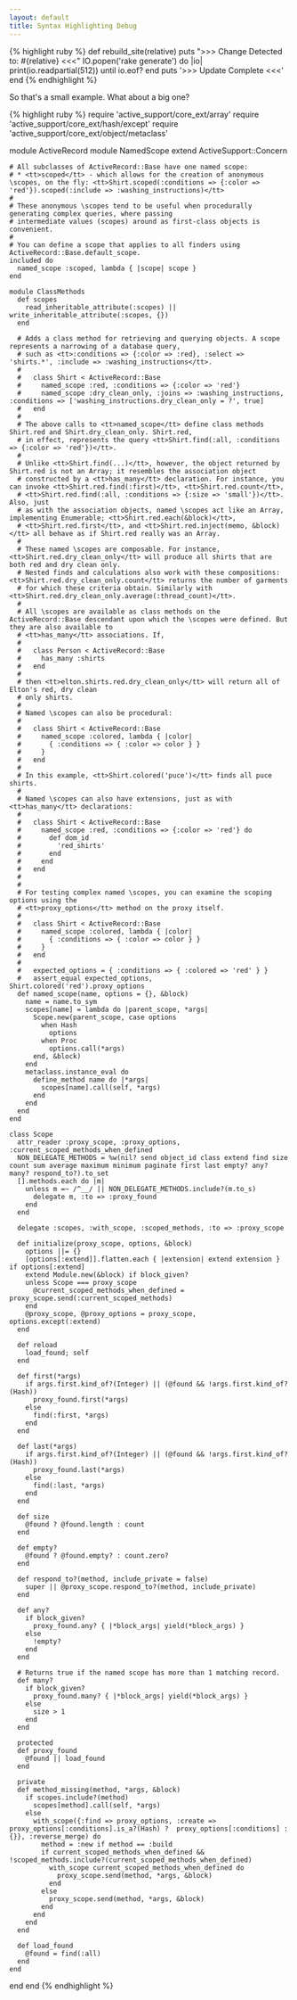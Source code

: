 ```yaml
--- 
layout: default
title: Syntax Highlighting Debug
---
```

{% highlight ruby %}
def rebuild_site(relative)
  puts ">>> Change Detected to: #{relative} <<<"
  IO.popen('rake generate') do |io|
    print(io.readpartial(512)) until io.eof?
  end
  puts '>>> Update Complete <<<'
end
{% endhighlight %}

So that's a small example. What about a big one?

{% highlight ruby %}
require 'active_support/core_ext/array'
require 'active_support/core_ext/hash/except'
require 'active_support/core_ext/object/metaclass'

module ActiveRecord
  module NamedScope
    extend ActiveSupport::Concern

    # All subclasses of ActiveRecord::Base have one named scope:
    # * <tt>scoped</tt> - which allows for the creation of anonymous \scopes, on the fly: <tt>Shirt.scoped(:conditions => {:color => 'red'}).scoped(:include => :washing_instructions)</tt>
    #
    # These anonymous \scopes tend to be useful when procedurally generating complex queries, where passing
    # intermediate values (scopes) around as first-class objects is convenient.
    #
    # You can define a scope that applies to all finders using ActiveRecord::Base.default_scope.
    included do
      named_scope :scoped, lambda { |scope| scope }
    end

    module ClassMethods
      def scopes
        read_inheritable_attribute(:scopes) || write_inheritable_attribute(:scopes, {})
      end

      # Adds a class method for retrieving and querying objects. A scope represents a narrowing of a database query,
      # such as <tt>:conditions => {:color => :red}, :select => 'shirts.*', :include => :washing_instructions</tt>.
      #
      #   class Shirt < ActiveRecord::Base
      #     named_scope :red, :conditions => {:color => 'red'}
      #     named_scope :dry_clean_only, :joins => :washing_instructions, :conditions => ['washing_instructions.dry_clean_only = ?', true]
      #   end
      # 
      # The above calls to <tt>named_scope</tt> define class methods Shirt.red and Shirt.dry_clean_only. Shirt.red, 
      # in effect, represents the query <tt>Shirt.find(:all, :conditions => {:color => 'red'})</tt>.
      #
      # Unlike <tt>Shirt.find(...)</tt>, however, the object returned by Shirt.red is not an Array; it resembles the association object
      # constructed by a <tt>has_many</tt> declaration. For instance, you can invoke <tt>Shirt.red.find(:first)</tt>, <tt>Shirt.red.count</tt>,
      # <tt>Shirt.red.find(:all, :conditions => {:size => 'small'})</tt>. Also, just
      # as with the association objects, named \scopes act like an Array, implementing Enumerable; <tt>Shirt.red.each(&block)</tt>,
      # <tt>Shirt.red.first</tt>, and <tt>Shirt.red.inject(memo, &block)</tt> all behave as if Shirt.red really was an Array.
      #
      # These named \scopes are composable. For instance, <tt>Shirt.red.dry_clean_only</tt> will produce all shirts that are both red and dry clean only.
      # Nested finds and calculations also work with these compositions: <tt>Shirt.red.dry_clean_only.count</tt> returns the number of garments
      # for which these criteria obtain. Similarly with <tt>Shirt.red.dry_clean_only.average(:thread_count)</tt>.
      #
      # All \scopes are available as class methods on the ActiveRecord::Base descendant upon which the \scopes were defined. But they are also available to
      # <tt>has_many</tt> associations. If,
      #
      #   class Person < ActiveRecord::Base
      #     has_many :shirts
      #   end
      #
      # then <tt>elton.shirts.red.dry_clean_only</tt> will return all of Elton's red, dry clean
      # only shirts.
      #
      # Named \scopes can also be procedural:
      #
      #   class Shirt < ActiveRecord::Base
      #     named_scope :colored, lambda { |color|
      #       { :conditions => { :color => color } }
      #     }
      #   end
      #
      # In this example, <tt>Shirt.colored('puce')</tt> finds all puce shirts.
      #
      # Named \scopes can also have extensions, just as with <tt>has_many</tt> declarations:
      #
      #   class Shirt < ActiveRecord::Base
      #     named_scope :red, :conditions => {:color => 'red'} do
      #       def dom_id
      #         'red_shirts'
      #       end
      #     end
      #   end
      #
      #
      # For testing complex named \scopes, you can examine the scoping options using the
      # <tt>proxy_options</tt> method on the proxy itself.
      #
      #   class Shirt < ActiveRecord::Base
      #     named_scope :colored, lambda { |color|
      #       { :conditions => { :color => color } }
      #     }
      #   end
      #
      #   expected_options = { :conditions => { :colored => 'red' } }
      #   assert_equal expected_options, Shirt.colored('red').proxy_options
      def named_scope(name, options = {}, &block)
        name = name.to_sym
        scopes[name] = lambda do |parent_scope, *args|
          Scope.new(parent_scope, case options
            when Hash
              options
            when Proc
              options.call(*args)
          end, &block)
        end
        metaclass.instance_eval do
          define_method name do |*args|
            scopes[name].call(self, *args)
          end
        end
      end
    end

    class Scope
      attr_reader :proxy_scope, :proxy_options, :current_scoped_methods_when_defined
      NON_DELEGATE_METHODS = %w(nil? send object_id class extend find size count sum average maximum minimum paginate first last empty? any? many? respond_to?).to_set
      [].methods.each do |m|
        unless m =~ /^__/ || NON_DELEGATE_METHODS.include?(m.to_s)
          delegate m, :to => :proxy_found
        end
      end

      delegate :scopes, :with_scope, :scoped_methods, :to => :proxy_scope

      def initialize(proxy_scope, options, &block)
        options ||= {}
        [options[:extend]].flatten.each { |extension| extend extension } if options[:extend]
        extend Module.new(&block) if block_given?
        unless Scope === proxy_scope
          @current_scoped_methods_when_defined = proxy_scope.send(:current_scoped_methods)
        end
        @proxy_scope, @proxy_options = proxy_scope, options.except(:extend)
      end

      def reload
        load_found; self
      end

      def first(*args)
        if args.first.kind_of?(Integer) || (@found && !args.first.kind_of?(Hash))
          proxy_found.first(*args)
        else
          find(:first, *args)
        end
      end

      def last(*args)
        if args.first.kind_of?(Integer) || (@found && !args.first.kind_of?(Hash))
          proxy_found.last(*args)
        else
          find(:last, *args)
        end
      end

      def size
        @found ? @found.length : count
      end

      def empty?
        @found ? @found.empty? : count.zero?
      end

      def respond_to?(method, include_private = false)
        super || @proxy_scope.respond_to?(method, include_private)
      end

      def any?
        if block_given?
          proxy_found.any? { |*block_args| yield(*block_args) }
        else
          !empty?
        end
      end

      # Returns true if the named scope has more than 1 matching record.
      def many?
        if block_given?
          proxy_found.many? { |*block_args| yield(*block_args) }
        else
          size > 1
        end
      end

      protected
      def proxy_found
        @found || load_found
      end

      private
      def method_missing(method, *args, &block)
        if scopes.include?(method)
          scopes[method].call(self, *args)
        else
          with_scope({:find => proxy_options, :create => proxy_options[:conditions].is_a?(Hash) ?  proxy_options[:conditions] : {}}, :reverse_merge) do
            method = :new if method == :build
            if current_scoped_methods_when_defined && !scoped_methods.include?(current_scoped_methods_when_defined)
              with_scope current_scoped_methods_when_defined do
                proxy_scope.send(method, *args, &block)
              end
            else
              proxy_scope.send(method, *args, &block)
            end
          end
        end
      end

      def load_found
        @found = find(:all)
      end
    end
  end
end
{% endhighlight %}